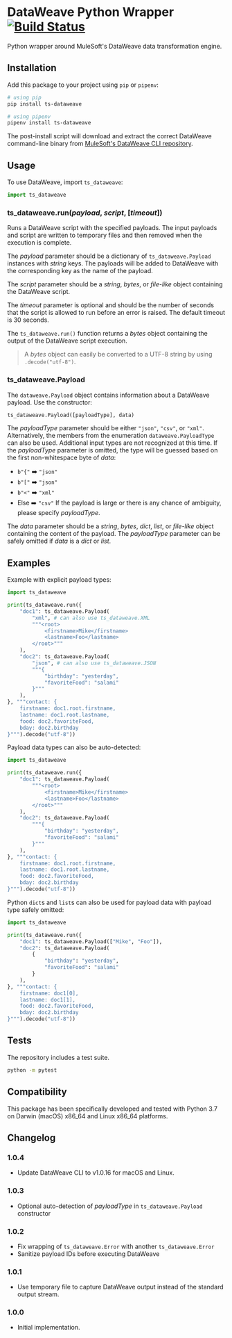 # DataWeave Python Wrapper [![Build Status](https://travis-ci.com/tetrascience/ts-dataweave-python.svg?token=uzw5KFZps3QXT9bqRDHY&branch=main)](https://travis-ci.com/tetrascience/ts-dataweave-python)

Python wrapper around MuleSoft's DataWeave data transformation engine.

## Installation

Add this package to your project using `pip` or `pipenv`:

```sh
# using pip
pip install ts-dataweave

# using pipenv
pipenv install ts-dataweave
```

The post-install script will download and extract the correct DataWeave command-line binary from [MuleSoft's DataWeave CLI repository](https://github.com/mulesoft-labs/data-weave-native/).

## Usage

To use DataWeave, import `ts_dataweave`:

```python
import ts_dataweave
```

### ts_dataweave.run(_payload_, _script_, \[_timeout_\])

Runs a DataWeave script with the specified payloads. The input payloads and script are written to temporary files and then removed when the execution is complete.

The _payload_ parameter should be a dictionary of `ts_dataweave.Payload` instances with _string_ keys. The payloads will be added to DataWeave with the corresponding key as the name of the payload.

The _script_ parameter should be a _string_, _bytes_, or _file-like_ object containing the DataWeave script.

The _timeout_ parameter is optional and should be the number of seconds that the script is allowed to run before an error is raised. The default timeout is 30 seconds.

The `ts_dataweave.run()` function returns a _bytes_ object containing the output of the DataWeave script execution.

> A _bytes_ object can easily be converted to a UTF-8 string by using `.decode("utf-8")`.

### ts_dataweave.Payload

The `dataweave.Payload` object contains information about a DataWeave payload. Use the constructor:

```py
ts_dataweave.Payload([payloadType], data)
```

The _payloadType_ parameter should be either `"json"`, `"csv"`, or `"xml"`. Alternatively, the members from the enumeration `dataweave.PayloadType` can also be used. Additional input types are not recognized at this time. If the _payloadType_ parameter is omitted, the type will be guessed based on the first non-whitespace byte of _data_:
  - `b"{"` ➡️ `"json"`
  - `b"["` ➡️ `"json"`
  - `b"<"` ➡️ `"xml"`
  - Else ➡️ `"csv"`
If the payload is large or there is any chance of ambiguity, please specify _payloadType_.

The _data_ parameter should be a _string_, _bytes_, _dict_, _list_, or _file-like_ object containing the content of the payload. The _payloadType_ parameter can be safely omitted if _data_ is a _dict_ or _list_.

## Examples

Example with explicit payload types:

```python
import ts_dataweave

print(ts_dataweave.run({
    "doc1": ts_dataweave.Payload(
        "xml", # can also use ts_dataweave.XML
        """<root>
            <firstname>Mike</firstname>
            <lastname>Foo</lastname>
        </root>"""
    ),
    "doc2": ts_dataweave.Payload(
        "json", # can also use ts_dataweave.JSON
        """{
            "birthday": "yesterday",
            "favoriteFood": "salami"
        }"""
    ),        
}, """contact: {
    firstname: doc1.root.firstname,
    lastname: doc1.root.lastname,
    food: doc2.favoriteFood,
    bday: doc2.birthday
}""").decode("utf-8"))
```

Payload data types can also be auto-detected:

```python
import ts_dataweave

print(ts_dataweave.run({
    "doc1": ts_dataweave.Payload(
        """<root>
            <firstname>Mike</firstname>
            <lastname>Foo</lastname>
        </root>"""
    ),
    "doc2": ts_dataweave.Payload(
        """{
            "birthday": "yesterday",
            "favoriteFood": "salami"
        }"""
    ),        
}, """contact: {
    firstname: doc1.root.firstname,
    lastname: doc1.root.lastname,
    food: doc2.favoriteFood,
    bday: doc2.birthday
}""").decode("utf-8"))
```

Python `dict`s and `list`s can also be used for payload data with payload type safely omitted:

```python
import ts_dataweave

print(ts_dataweave.run({
    "doc1": ts_dataweave.Payload(["Mike", "Foo"]),
    "doc2": ts_dataweave.Payload(
        {
            "birthday": "yesterday",
            "favoriteFood": "salami"
        }
    ),        
}, """contact: {
    firstname: doc1[0],
    lastname: doc1[1],
    food: doc2.favoriteFood,
    bday: doc2.birthday
}""").decode("utf-8"))
```

## Tests

The repository includes a test suite.

```sh
python -m pytest
```

## Compatibility

This package has been specifically developed and tested with Python 3.7 on Darwin (macOS) x86_64 and Linux x86_64 platforms.

## Changelog

### 1.0.4

- Update DataWeave CLI to v1.0.16 for macOS and Linux.

### 1.0.3

- Optional auto-detection of _payloadType_ in `ts_dataweave.Payload` constructor

### 1.0.2

- Fix wrapping of `ts_dataweave.Error` with another `ts_dataweave.Error`
- Sanitize payload IDs before executing DataWeave

### 1.0.1

- Use temporary file to capture DataWeave output instead of the standard output stream.

### 1.0.0

- Initial implementation.